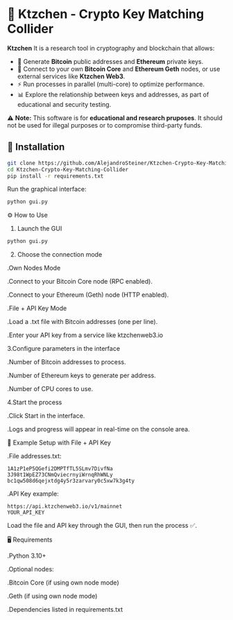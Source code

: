 # 🐾 Ktzchen - Crypto Key Matching Collider

**Ktzchen** It is a research tool in cryptography and blockchain that allows:
- 🔑 Generate **Bitcoin** public addresses and **Ethereum** private keys.  
- 🔗 Connect to your own **Bitcoin Core** and **Ethereum Geth** nodes, or use external services like **Ktzchen Web3**.  
- ⚡ Run processes in parallel (multi-core) to optimize performance.  
- 📊 Explore the relationship between keys and addresses, as part of educational and security testing.  

⚠️ **Note:** This software is for **educational and research pruposes**. It should not be used for illegal purposes or to compromise third-party funds.  

## 🚀 Installation

```bash
git clone https://github.com/AlejandroSteiner/Ktzchen-Crypto-Key-Matching-Collider.git
cd Ktzchen-Crypto-Key-Matching-Collider
pip install -r requirements.txt
```

Run the graphical interface:

```bash
python gui.py
```



⚙️ How to Use

1. Launch the GUI

```bash
python gui.py
```

2. Choose the connection mode

.Own Nodes Mode

   .Connect to your Bitcoin Core node (RPC enabled).

   .Connect to your Ethereum (Geth) node (HTTP enabled).

.File + API Key Mode

   .Load a .txt file with Bitcoin addresses (one per line).

   .Enter your API key from a service like ktzchenweb3.io

3.Configure parameters in the interface

   .Number of Bitcoin addresses to process.

   .Number of Ethereum keys to generate per address.

   .Number of CPU cores to use.

4.Start the process

   .Click Start in the interface.

  .Logs and progress will appear in real-time on the console area.
  

📂 Example Setup with File + API Key

.File addresses.txt:

```text
1A1zP1eP5QGefi2DMPTfTL5SLmv7DivfNa
3J98t1WpEZ73CNmQviecrnyiWrnqRhWNLy
bc1qw508d6qejxtdg4y5r3zarvary0c5xw7k3g4ty
```
.API Key example:

```text
https://api.ktzchenweb3.io/v1/mainnet
YOUR_API_KEY
```
Load the file and API key through the GUI, then run the process ✅.


🖥️ Requirements

.Python 3.10+

.Optional nodes:

   .Bitcoin Core (if using own node mode)

   .Geth (if using own node mode)

.Dependencies listed in requirements.txt
